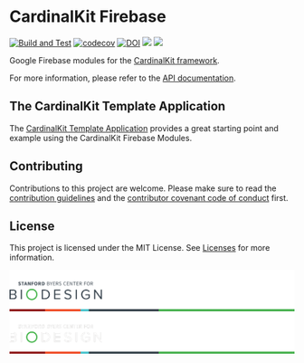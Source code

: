 <!--

This source file is part of the Stanford Spezi open-source project.

SPDX-FileCopyrightText: 2022 Stanford University and the project authors (see CONTRIBUTORS.md)

SPDX-License-Identifier: MIT
  
-->

# CardinalKit Firebase

[![Build and Test](https://github.com/StanfordBDHG/CardinalKitFirebase/actions/workflows/build-and-test.yml/badge.svg)](https://github.com/StanfordBDHG/CardinalKitFirebase/actions/workflows/build-and-test.yml)
[![codecov](https://codecov.io/gh/StanfordBDHG/CardinalKitFirebase/branch/main/graph/badge.svg?token=LCRkf3e2lx)](https://codecov.io/gh/StanfordBDHG/CardinalKitFirebase)
[![DOI](https://zenodo.org/badge/DOI/10.5281/zenodo.7706899.svg)](https://doi.org/10.5281/zenodo.7706899)
[![](https://img.shields.io/endpoint?url=https%3A%2F%2Fswiftpackageindex.com%2Fapi%2Fpackages%2FStanfordBDHG%2FCardinalKitFirebase%2Fbadge%3Ftype%3Dswift-versions)](https://swiftpackageindex.com/StanfordBDHG/CardinalKitFirebase)
[![](https://img.shields.io/endpoint?url=https%3A%2F%2Fswiftpackageindex.com%2Fapi%2Fpackages%2FStanfordBDHG%2FCardinalKitFirebase%2Fbadge%3Ftype%3Dplatforms)](https://swiftpackageindex.com/StanfordBDHG/CardinalKitFirebase)

Google Firebase modules for the [CardinalKit framework](https://github.com/StanfordBDHG/CardinalKit).

For more information, please refer to the [API documentation](https://swiftpackageindex.com/StanfordBDHG/CardinalKitFirebase/documentation).


## The CardinalKit Template Application

The [CardinalKit Template Application](https://github.com/StanfordBDHG/CardinalKitTemplateApplication) provides a great starting point and example using the CardinalKit Firebase Modules.


## Contributing

Contributions to this project are welcome. Please make sure to read the [contribution guidelines](https://github.com/StanfordBDHG/.github/blob/main/CONTRIBUTING.md) and the [contributor covenant code of conduct](https://github.com/StanfordBDHG/.github/blob/main/CODE_OF_CONDUCT.md) first.


## License

This project is licensed under the MIT License. See [Licenses](https://github.com/StanfordBDHG/CardinalKitFirebase/tree/main/LICENSES) for more information.

![Spezi Footer](https://raw.githubusercontent.com/StanfordSpezi/.github/main/assets/FooterLight.png#gh-light-mode-only)
![Spezi Footer](https://raw.githubusercontent.com/StanfordSpezi/.github/main/assets/FooterDark.png#gh-dark-mode-only)
